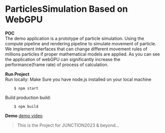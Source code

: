 # ParticlesSimulation Based on WebGPU

**POC**  
The demo application is a prototype of particle simulation. Using the compute pipeline and rendering pipeline to simulate movement of particle. We implement interfaces that can change different movement rules of millions particles if proper mathematical models are applied. As you can see the application of webGPU can significantly increase the performance(frame rate) of process of calculation. 

**Run Project**  
Run locally:
Make Sure you have node.js installed on your local machine
```
    $ npm start
```

Build production build:

```
    $ npm build
```

**Demo**
<a href="https://youtube.com/shorts/4GY-ZeYUZyY?feature=share">demo video</a>

> This is the Project for JUNCTION2023 & beyond...